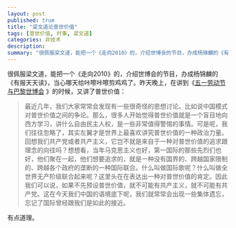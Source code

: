 ```yaml
---
layout: post
published: true
title: "梁文道论普世价值"
tags: [普世价值, 时事, 梁文道]
categories: 非技术    
description: 
summary: "很佩服梁文道，能把一个《走向2010》的，介绍世博会的节目，办成杨锦麟的《有报天天读》，当心哪天给咔嚓咔嚓剪鸡鸡了。昨天晚上，在讲到《五一劳动节与巴黎世博会 》的时候，又讲了普世价值： 最近几年，我们大家常常会发现有一些很奇怪的思想讨论。比"
---
```

很佩服梁文道，能把一个《走向2010》的，介绍世博会的节目，办成杨锦麟的《有报天天读》，当心哪天给咔嚓咔嚓剪鸡鸡了。昨天晚上，在讲到《[五一劳动节与巴黎世博会][Link 1] 》的时候，又讲了普世价值：  
  


> 最近几年，我们大家常常会发现有一些很奇怪的思想讨论。比如说中国模式对普世价值之间的争论。那么，很多人开始觉得普世价值就是一个盲目地向西方学习，讲什么自由民主人权，是一些非常值得警惕的事情。可是呢，我们往往忽略了，其实左翼才是世界上最喜欢讲究普世价值的一种政治力量。回想我们共产党或者共产主义，它岂不就是来自于一种对普世价值的追求跟理念的向往吗？想想看，当年马克思主义也好，第一国际的那些先烈们也好，他们聚在一起，他们想要追求的，就是一种没有国界的、跨越国家限制的、跨越各个政府的垄断的一种国际联合。什么叫做国际歌呢？什么叫做全世界无产阶级联合起来呢？这里头在在表达出一种对普世价值的肯定。因此我们可以说，如果不先预设普世价值，就不可能有共产主义，就不可能有共产党。这在今天我们中国的语境底下呢，我们就常常会出现一些集体遗忘，忘记了国际曾经跟我们是如此的接近。

  
有点道理。


[Link 1]: http://v.ifeng.com/his/200904/88dd3a74-3cb7-49dc-bc52-bee7480ae5bb.shtml